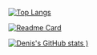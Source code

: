 [![Top Langs](https://github-readme-stats.vercel.app/api/top-langs/?username=maina-dennis&hide=css)](https://github.com/maina-dennis/github-readme-stats)

[![Readme Card](https://github-readme-stats.vercel.app/api/pin/?username=maina-dennis&repo=github-readme-stats)](https://github.com/maina-dennis/github-readme-stats)

[![Denis's GitHub stats](https://github-readme-stats.vercel.app/api?username=maina-dennis&count_private=true&show_icons=true&theme=nightowl)
)](https://github.com/maina-dennis/github-readme-stats)

